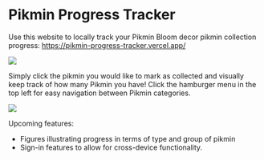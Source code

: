 # Pikmin Progress Tracker

Use this website to locally track your Pikmin Bloom decor pikmin collection progress: https://pikmin-progress-tracker.vercel.app/ 

<img src="https://imgur.com/cekrdeY.png" />

Simply click the pikmin you would like to mark as collected and visually keep track of how many Pikmin you have! Click the hamburger menu in the top left for easy navigation between Pikmin categories. 

<img src="https://imgur.com/H3GKCys.png" />

Upcoming features:
- Figures illustrating progress in terms of type and group of pikmin
- Sign-in features to allow for cross-device functionality.
